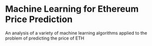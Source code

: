 # Machine Learning for Ethereum Price Prediction
An analysis of a variety of machine learning algorithms applied to the problem of predicting the price of ETH
